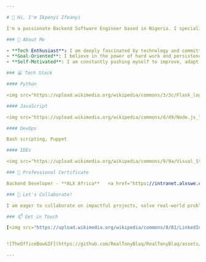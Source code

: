 ```yaml
---

# 👋 Hi, I'm Ikpenyi Ifeanyi

I'm a passionate Backend Software Engineer based in Nigeria. I specialize in breaking down complex problems into manageable pieces and crafting solutions through efficient and clean code. I thrive on challenges and view them as opportunities to grow, improve my skills, and innovate.

### 👀 About Me

- **Tech Enthusiast**: I am deeply fascinated by technology and committed to continuously learning and evolving in the ever-changing tech landscape.
- **Goal-Oriented**: I believe in the power of hard work and persistence. My goal is to explore the world of technology by working my way up, one step at a time.
- **Self-Motivated**: I am constantly pushing myself to improve, adapt, and expand my knowledge in software engineering and beyond.

### 💻 Tech Stack

#### Python

<img src="https://upload.wikimedia.org/wikipedia/commons/3/3c/Flask_logo.svg" target="_blank" alt="Flask" width="70"/> <img src="https://upload.wikimedia.org/wikipedia/commons/7/75/Django_logo.svg" alt="Django" width="70" style="color: #ddd;"/>

#### JavaScript

<img src="https://upload.wikimedia.org/wikipedia/commons/d/d9/Node.js_logo.svg" alt="NodeJS" width="70"/>

#### DevOps

Bash scripting, Puppet

#### IDEs

<img src="https://upload.wikimedia.org/wikipedia/commons/9/9a/Visual_Studio_Code_1.35_icon.svg" alt="VSCode" width="70"/>    <img src="https://upload.wikimedia.org/wikipedia/commons/1/1d/PyCharm_Icon.svg" alt="PyCharm" width="70"/>

### 🌱 Professional Certificate

Backend Developer - **ALX Africa**   <a href="https://intranet.alxswe.com/certificates/rYRSEcXT6H" target="_blank" style="text-decoration: none; background-color: #007bff;">View</a>

### 💞 Let's Collaborate!

I am eager to collaborate on impactful projects, solve real-world problems, and contribute to open-source communities. If you have an opportunity or project that aligns with my skills and interests, feel free to reach out!

### 📫 Get in Touch

[<img src="https://upload.wikimedia.org/wikipedia/commons/8/81/LinkedIn_icon.svg" alt="LinkedIn" width="30"/>](https://www.linkedin.com/in/ifeanyiikpenyi/) [<img src="https://upload.wikimedia.org/wikipedia/commons/c/ce/X_logo_2023.svg" alt="X" width="30"/>](https://twitter.com/AIIkpenyi)


![TheOfficeBowGIF](https://github.com/RealTonyBlaq/RealTonyBlaq/assets/132378140/1d5c1d30-b8ec-43d5-9036-680bc300df88)

---
```

